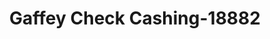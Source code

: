 ---
f_zip-code: 90731
f_state-code: CA
title: Gaffey Check Cashing-18882
f_phone: 310-548-3622
f_city-only: San Pedro
f_address: 324 S Gaffey Street San Pedro
f_location-unique-id: '18882'
slug: gaffey-check-cashing-18882
updated-on: '2024-05-30T13:46:58.046Z'
created-on: '2024-05-30T13:36:59.803Z'
published-on: '2024-05-30T13:54:32.469Z'
f_city-state: cms/city/san-pedro-ca.md
f_company: cms/company/gaffey-check-cashing.md
f_state: cms/state/california.md
layout: '[payday-loan].html'
tags: payday-loan
---